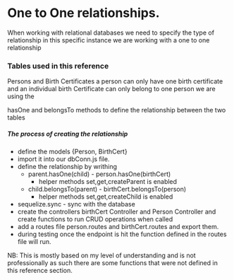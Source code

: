 <!-- REFERENCE CODE FOR DEVELOPING OUR BACKEND USING JAVASCRIPT -->
# One to One relationships.
When working with relational databases we need to specify the type of relationship in this specific instance we are working with 
a one to one relationship 

### Tables used in this reference 
Persons and Birth Certificates
a person can only have one birth certificate and an individual birth Certificate can only belong to one person
we are using the 

hasOne and belongsTo methods to define the relationship between the two tables

##### The process of creating the relationship
- define the models {Person, BirthCert}
- import it into our dbConn.js file.
- define the relationship by writhing
    - parent.hasOne(child) - person.hasOne(birthCert)
        - helper methods set,get,createParent is enabled
    - child.belongsTo(parent) - birthCert.belongsTo(person)
        - helper methods set,get,createChild is enabled
- sequelize.sync - sync with the database
- create the controllers birthCert Controller and Person Controller and create functions to run CRUD operations when called
- add a routes file person.routes and birthCert.routes and export them.
- during testing once the endpoint is hit the function defined in the routes file will run.


NB: This is mostly based on my level of understanding and is not professionally as such there are some functions that were not defined in this reference section.
